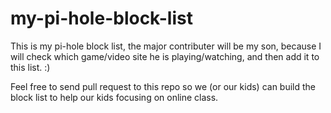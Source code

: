 # my-pi-hole-block-list

This is my pi-hole block list, the major contributer will be my son, because I will check which game/video site he is playing/watching, and then add it to this list. :)

Feel free to send pull request to this repo so we (or our kids) can build the block list to help our kids focusing on online class.
